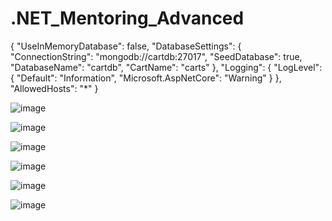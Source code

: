 # .NET_Mentoring_Advanced

{
  "UseInMemoryDatabase": false,
  "DatabaseSettings": {
    "ConnectionString": "mongodb://cartdb:27017",
    "SeedDatabase": true,
    "DatabaseName": "cartdb",
    "CartName": "carts"
  },
  "Logging": {
    "LogLevel": {
      "Default": "Information",
      "Microsoft.AspNetCore": "Warning"
    }
  },
  "AllowedHosts": "*"
}

![image](https://github.com/user-attachments/assets/d9649812-82f4-4016-be4f-6b4d179744be)

![image](https://github.com/user-attachments/assets/75f83bc6-2c13-40d8-ac36-64fd25d399b4)

![image](https://github.com/user-attachments/assets/2fd32bd0-35f9-4239-9dc1-ceb7201e0bb2)

![image](https://github.com/user-attachments/assets/1b0c8398-31f4-45ed-80f5-04bd5cab566a)

![image](https://github.com/user-attachments/assets/d4c3ea91-9aca-4373-b36c-89da6e0f78c4)

![image](https://github.com/user-attachments/assets/8e86713e-9ed3-4ea9-8800-0a3fcce44132)
